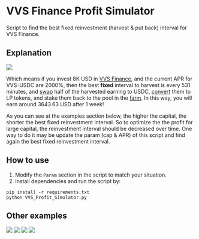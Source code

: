 # VVS Finance Profit Simulator

Script to find the best fixed reinvestment (harvest & put back) interval for VVS Finance.

## Explanation

<img src="https://raw.githubusercontent.com/eric19960304/vvs-finance-profit-simulator/main/demo/8000.png">

Which means if you invest 8K USD in [VVS Finance](https://vvs.finance/farms), and the current APR for VVS-USDC are 2000%, then the best <b>fixed</b> interval to harvest is every 531 minutes, and [swap](https://vvs.finance/swap) half of the harvested earning to USDC, [convert](https://vvs.finance/add) them to LP tokens, and stake them back to the pool in the [farm](https://vvs.finance/farms). In this way, you will earn around 3643.63 USD after 1 week!

As you can see at the examples section below, the higher the capital, the shorter the best fixed reinvestment interval. So to optimize the the profit for large capital, the reinvestment interval should be decreased over time. One way to do it may be update the param (cap & APR) of this script and find again the best fixed reinvestment interval.

## How to use

1. Modify the `Param` section in the script to match your situation.
2. Install dependencies and run the script by:
```
pip install -r requirements.txt
python VVS_Profit_Simulator.py
```

## Other examples

<img src="https://raw.githubusercontent.com/eric19960304/vvs-finance-profit-simulator/main/demo/1000.png">

<img src="https://raw.githubusercontent.com/eric19960304/vvs-finance-profit-simulator/main/demo/3000.png">

<img src="https://raw.githubusercontent.com/eric19960304/vvs-finance-profit-simulator/main/demo/16000.png">

<img src="https://raw.githubusercontent.com/eric19960304/vvs-finance-profit-simulator/main/demo/100000.png">
